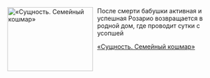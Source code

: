 <!--2025-04-28 08:00:31-->
<div class="yb">
  <div class="rss kino_kino"><a href="https://www.kino-teatr.ru/video/48987/" title="«Сущность. Семейный кошмар»"><img src="https://www.kino-teatr.ru/video/7/8/48987/poster.jpg" width="196" height="147" align="left" hspace="5" style="margin: 0px 10px 0px 5px" alt="«Сущность. Семейный кошмар»"/></a>После смерти бабушки активная и успешная Розарио возвращается в родной дом, где проводит сутки с усопшей <p class="titl"><a href="https://www.kino-teatr.ru/video/48987/">«Сущность. Семейный кошмар»</a></p></div>
</div>
